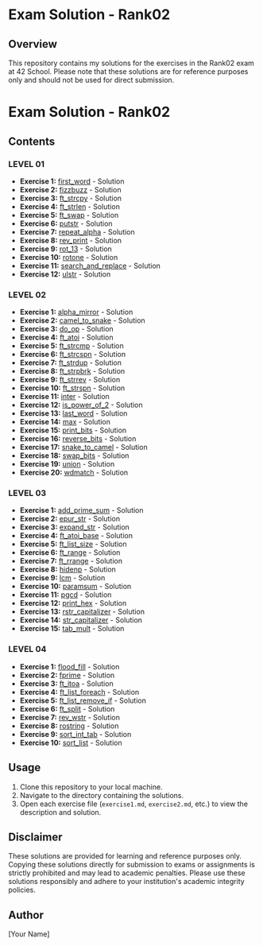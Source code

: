 # Exam Solution - Rank02

## Overview
This repository contains my solutions for the exercises in the Rank02 exam at 42 School. Please note that these solutions are for reference purposes only and should not be used for direct submission.

# Exam Solution - Rank02

## Contents
### LEVEL 01
- **Exercise 1:** [first_word](first_word) - Solution
- **Exercise 2:** [fizzbuzz](fizzbuzz) - Solution
- **Exercise 3:** [ft_strcpy](ft_strcpy) - Solution
- **Exercise 4:** [ft_strlen](ft_strlen) - Solution
- **Exercise 5:** [ft_swap](ft_swap) - Solution
- **Exercise 6:** [putstr](putstr) - Solution
- **Exercise 7:** [repeat_alpha](repeat_alpha) - Solution
- **Exercise 8:** [rev_print](rev_print) - Solution
- **Exercise 9:** [rot_13](rot_13) - Solution
- **Exercise 10:** [rotone](rotone) - Solution
- **Exercise 11:** [search_and_replace](search_and_replace) - Solution
- **Exercise 12:** [ulstr](ulstr) - Solution

### LEVEL 02
- **Exercise 1:** [alpha_mirror](alpha_mirror) - Solution
- **Exercise 2:** [camel_to_snake](camel_to_snake) - Solution
- **Exercise 3:** [do_op](do_op) - Solution
- **Exercise 4:** [ft_atoi](ft_atoi) - Solution
- **Exercise 5:** [ft_strcmp](ft_strcmp) - Solution
- **Exercise 6:** [ft_strcspn](ft_strcspn) - Solution
- **Exercise 7:** [ft_strdup](ft_strdup) - Solution
- **Exercise 8:** [ft_strpbrk](ft_strpbrk) - Solution
- **Exercise 9:** [ft_strrev](ft_strrev) - Solution
- **Exercise 10:** [ft_strspn](ft_strspn) - Solution
- **Exercise 11:** [inter](inter) - Solution
- **Exercise 12:** [is_power_of_2](is_power_of_2) - Solution
- **Exercise 13:** [last_word](last_word) - Solution
- **Exercise 14:** [max](max) - Solution
- **Exercise 15:** [print_bits](print_bits) - Solution
- **Exercise 16:** [reverse_bits](reverse_bits) - Solution
- **Exercise 17:** [snake_to_camel](snake_to_camel) - Solution
- **Exercise 18:** [swap_bits](swap_bits) - Solution
- **Exercise 19:** [union](union) - Solution
- **Exercise 20:** [wdmatch](wdmatch) - Solution

### LEVEL 03
- **Exercise 1:** [add_prime_sum](add_prime_sum) - Solution
- **Exercise 2:** [epur_str](epur_str) - Solution
- **Exercise 3:** [expand_str](expand_str) - Solution
- **Exercise 4:** [ft_atoi_base](ft_atoi_base) - Solution
- **Exercise 5:** [ft_list_size](ft_list_size) - Solution
- **Exercise 6:** [ft_range](ft_range) - Solution
- **Exercise 7:** [ft_rrange](ft_rrange) - Solution
- **Exercise 8:** [hidenp](hidenp) - Solution
- **Exercise 9:** [lcm](lcm) - Solution
- **Exercise 10:** [paramsum](paramsum) - Solution
- **Exercise 11:** [pgcd](pgcd) - Solution
- **Exercise 12:** [print_hex](print_hex) - Solution
- **Exercise 13:** [rstr_capitalizer](rstr_capitalizer) - Solution
- **Exercise 14:** [str_capitalizer](str_capitalizer) - Solution
- **Exercise 15:** [tab_mult](tab_mult) - Solution

### LEVEL 04
- **Exercise 1:** [flood_fill](flood_fill) - Solution
- **Exercise 2:** [fprime](fprime) - Solution
- **Exercise 3:** [ft_itoa](ft_itoa) - Solution
- **Exercise 4:** [ft_list_foreach](ft_list_foreach) - Solution
- **Exercise 5:** [ft_list_remove_if](ft_list_remove_if) - Solution
- **Exercise 6:** [ft_split](ft_split) - Solution
- **Exercise 7:** [rev_wstr](rev_wstr) - Solution
- **Exercise 8:** [rostring](rostring) - Solution
- **Exercise 9:** [sort_int_tab](sort_int_tab) - Solution
- **Exercise 10:** [sort_list](sort_list) - Solution


## Usage
1. Clone this repository to your local machine.
2. Navigate to the directory containing the solutions.
3. Open each exercise file (`exercise1.md`, `exercise2.md`, etc.) to view the description and solution.

## Disclaimer
These solutions are provided for learning and reference purposes only. Copying these solutions directly for submission to exams or assignments is strictly prohibited and may lead to academic penalties. Please use these solutions responsibly and adhere to your institution's academic integrity policies.

## Author
[Your Name]
